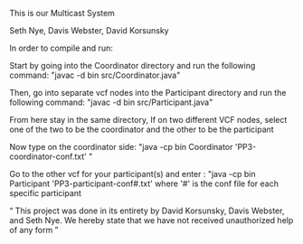 This is our Multicast System

Seth Nye, Davis Webster, David Korsunsky

In order to compile and run:

Start by going into the Coordinator directory and run the following command: "javac -d bin src/Coordinator.java"

Then, go into separate vcf nodes into the Participant directory and run the following command: "javac -d bin src/Participant.java"

From here stay in the same directory, If on two different VCF nodes, select one of the two to be the coordinator and the other to be the participant

Now type on the coordinator side: "java -cp bin Coordinator 'PP3-coordinator-conf.txt' "

Go to the other vcf for your participant(s) and enter : "java -cp bin Participant 'PP3-participant-conf#.txt' where '#' is the conf file for each specific participant


“ This project was done in its entirety by David Korsunsky, Davis Webster, and Seth Nye. We hereby
  state that we have not received unauthorized help of any form ”

